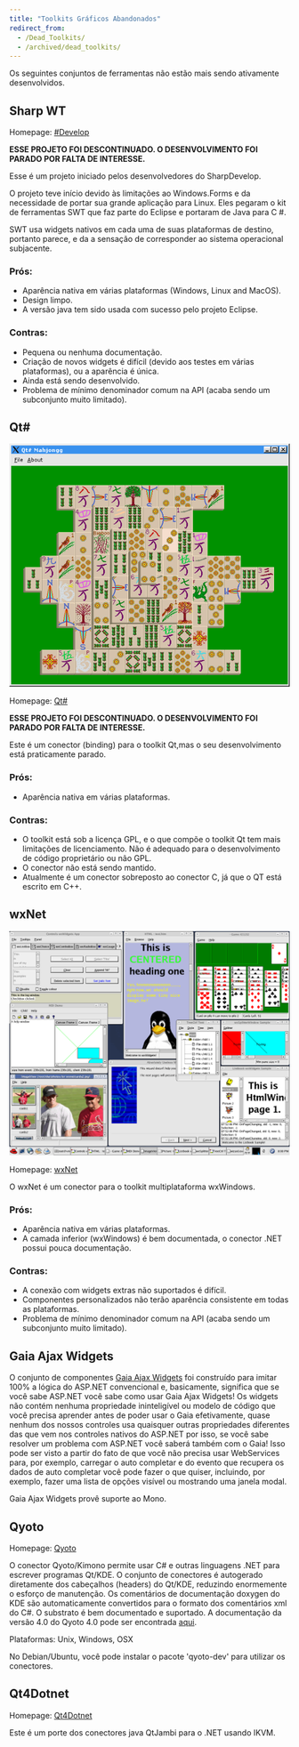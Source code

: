 ```yaml
---
title: "Toolkits Gráficos Abandonados"
redirect_from:
  - /Dead_Toolkits/
  - /archived/dead_toolkits/
---
```


Os seguintes conjuntos de ferramentas não estão mais sendo ativamente desenvolvidos.

Sharp WT
---------------

Homepage: [#Develop](http://sourceforge.net/projects/sharpdevelop)

**ESSE PROJETO FOI DESCONTINUADO. O DESENVOLVIMENTO FOI PARADO POR FALTA DE INTERESSE.**

Esse é um projeto iniciado pelos desenvolvedores do SharpDevelop.

O projeto teve início devido às limitações ao Windows.Forms e da necessidade de portar sua grande aplicação para Linux. Eles pegaram o kit de ferramentas SWT que faz parte do Eclipse e portaram de Java para C #.

SWT usa widgets nativos em cada uma de suas plataformas de destino, portanto parece, e da a sensação de corresponder ao sistema operacional subjacente.

### Prós:

-   Aparência nativa em várias plataformas (Windows, Linux and MacOS).
-   Design limpo.
-   A versão java tem sido usada com sucesso pelo projeto Eclipse.

### Contras:

-   Pequena ou nenhuma documentação.
-   Criação de novos widgets é difícil (devido aos testes em várias plataformas), ou a aparência é única.
-   Ainda está sendo desenvolvido.
-   Problema de mínimo denominador comum na API (acaba sendo um subconjunto muito limitado).

Qt#
---

[![Mahjongg-0.6-window.png](/archived/images/9/91/Mahjongg-0.6-window.png)](/archived/images/9/91/Mahjongg-0.6-window.png)

Homepage: [Qt#](http://qtcsharp.sourceforge.net/)

**ESSE PROJETO FOI DESCONTINUADO. O DESENVOLVIMENTO FOI PARADO POR FALTA DE INTERESSE.**

Este é um conector (binding) para o toolkit Qt,mas o seu desenvolvimento está praticamente parado.

### Prós:

-   Aparência nativa em várias plataformas.


### Contras:

-   O toolkit está sob a licença GPL, e o que compõe o toolkit Qt tem mais limitações de licenciamento. Não é adequado para o desenvolvimento de código proprietário ou não GPL.
-   O conector não está sendo mantido.
-   Atualmente é um conector sobreposto ao conector C, já que o QT está escrito em C++.


wxNet
-----

[![Linux-05.png](/archived/images/c/cf/Linux-05.png)](/archived/images/c/cf/Linux-05.png)

Homepage: [wxNet](http://wxnet.sourceforge.net/)

O wxNet é um conector para o toolkit multiplataforma wxWindows.

### Prós:

-   Aparência nativa em várias plataformas.
-   A camada inferior (wxWindows) é bem documentada, o conector .NET possui pouca documentação.

### Contras:

-   A conexão com widgets extras não suportados é difícil.
-   Componentes personalizados não terão aparência consistente em todas as plataformas.
-   Problema de mínimo denominador comum na API (acaba sendo um subconjunto muito limitado).


Gaia Ajax Widgets
-----------------

O conjunto de componentes [Gaia Ajax Widgets](http://ajaxwidgets.com/more/about_gaia_ajax_framework/mono_support.aa) foi construído para imitar 100% a lógica do ASP.NET convencional e, basicamente, significa que se você sabe ASP.NET você sabe 
como usar Gaia Ajax Widgets! Os widgets não contém nenhuma propriedade ininteligível ou modelo de código 
que você precisa aprender antes de poder usar o Gaia efetivamente, quase nenhum dos nossos controles usa 
quaisquer outras propriedades diferentes das que vem nos controles nativos do ASP.NET por isso, se você 
sabe resolver um problema com ASP.NET você saberá também com o Gaia! Isso pode ser visto a partir do fato 
de que você não precisa usar WebServices para, por exemplo, carregar o auto completar e do evento que 
recupera os dados de auto completar você pode fazer o que quiser, incluindo, por exemplo, fazer uma 
lista de opções visível ou mostrando uma janela modal.

Gaia Ajax Widgets provê suporte ao Mono.

Qyoto
-----

Homepage: [Qyoto](http://techbase.kde.org/Development/Languages/Qyoto)

O conector Qyoto/Kimono permite usar C# e outras linguagens .NET para escrever programas Qt/KDE.
O conjunto de conectores é autogerado diretamente dos cabeçalhos (headers) do Qt/KDE,
reduzindo enormemente o esforço de manutenção. Os comentários de documentação doxygen do KDE
são automaticamente convertidos para o formato dos comentários xml do C#. 
O substrato é bem documentado e suportado. 
A documentação da versão 4.0 do Qyoto 4.0 pode ser encontrada [aqui](http://api.kde.org/qyoto-api/).

Plataformas: Unix, Windows, OSX

No Debian/Ubuntu, você pode instalar o pacote 'qyoto-dev' para utilizar os conectores.

Qt4Dotnet
---------

Homepage: [Qt4Dotnet](http://code.google.com/p/qt4dotnet/)

Este é um porte dos conectores java QtJambi para o .NET usando IKVM.
